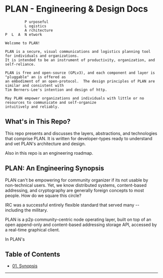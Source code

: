# PLAN - Engineering & Design Docs

```
         P urposeful
         L ogistics
         A rchitecture
P  L  A  N etwork

Welcome to PLAN!

PLAN is a secure, visual communications and logistics planning tool for individuals and organizations.
It is intended to be an instrument of productivity, organization, and self-reliance.

PLAN is free and open-source (GPLv3), and each component and layer is "pluggable" an is offered as
an embodiment of an open-protocol.  The design principles of PLAN are similar and consistent with
Tim Berners-Lee's intention and design of http.

May PLAN empower organizations and individuals with little or no resources to communicate and self-organize 
intuitively and reliably.

```

## What's in This Repo?

This repo presents and discusses the layers, abstractions, and technologies that comprise PLAN. 
It is written for developer-types ready to understand and vet PLAN's architecture and design.  

Also in this repo is an engineering roadmap.


## PLAN: An Engineering Synopsis

PLAN can't be empowering for community organizer if its not usable by non-technical users.  Yet, we know distributed systems, content-based
addressing, and cryptography are generally foreign concepts to most people.  How do we square this circle?

IRC was a successful entirely flexible standard that served many -- including the military.  

PLAN is a p2p community-centric node operating layer, built on top of an open append-only and content-based addressing storage API, 
accessed by a real-time graphical client.  

In PLAN's 


## Table of Contents
 - [01. Synopsis](https://github.com/plan-tools/engineering-docs/01-synopsist)

---


